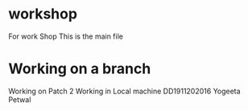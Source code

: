# workshop
For work Shop
This is the main file
  # Working on a branch
   Working on Patch 2
Working in Local machine
DD1911202016 Yogeeta Petwal

